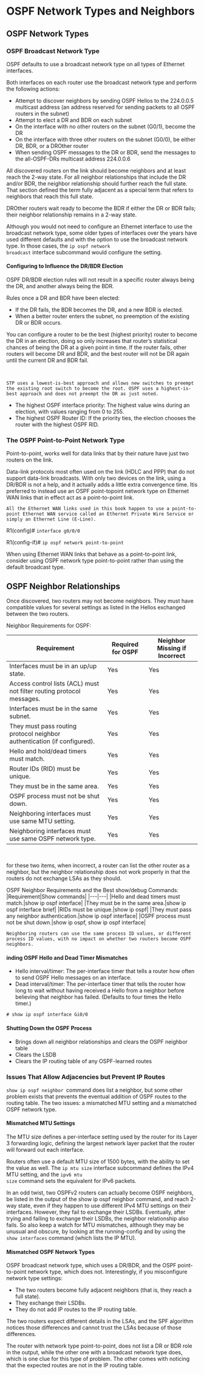# OSPF Network Types and Neighbors
## OSPF Network Types


### OSPF Broadcast Network Type
OSPF defaults to use a broadcast network type on all types of Ethernet interfaces.

Both interfaces on each router use the broadcast network type and perform the following actions:
- Attempt to discover neighbors by sending OSPF Hellos to the 224.0.0.5 multicast address (an address reserved for sending packets to all OSPF routers in the subnet)
- Attempt to elect a DR and BDR on each subnet 
- On the interface with no other routers on the subnet (G0/1), become the DR 
- On the interface with three other routers on the subnet (G0/0), be either DR, BDR, or a DROther router
- When sending OSPF messages to the DR or BDR, send the messages to the all-OSPF-DRs multicast address 224.0.0.6

All discovered routers on the link should become neighbors and at least reach the 2-way state. For all neighbor relationships that include the DR and/or BDR, the neighbor relationship should further reach the full state. That section defined the
term fully adjacent as a special term that refers to neighbors that reach this full state.

DROther routers wait ready to become the BDR if either the DR or BDR fails; their neighbor relationship remains in a 2-way state.

Although you would not need to configure an Ethernet interface to use the broadcast network type, some older types of interfaces over the years have used different defaults and with the option to use the broadcast network type. In those cases, the <code>ip ospf network broadcast</code> interface subcommand would configure the setting.

#### Configuring to Influence the DR/BDR Election 
OSPF DR/BDR election rules will not result in a specific router always being the DR, and another always being the BDR.

Rules once a DR and BDR have been elected:
- If the DR fails, the BDR becomes the DR, and a new BDR is elected. 
- When a better router enters the subnet, no preemption of the existing DR or BDR occurs.

You can configure a router to be the best (highest priority) router to become the DR in an election, doing so only increases that router’s statistical chances of being the DR at a given point in time. If the router fails, other routers will become DR and BDR, and the best router will not be DR again until the current DR and BDR fail.

<br>

    STP uses a lowest-is-best approach and allows new switches to preempt the existing root switch to become the root. OSPF uses a highest-is-best approach and does not preempt the DR as just noted.

- The highest OSPF interface priority: The highest value wins during an election, with values ranging from 0 to 255.
- The highest OSPF Router ID: If the priority ties, the election chooses the router with the
highest OSPF RID.

### The OSPF Point-to-Point Network Type
Point-to-point, works well for data links that by their nature have just two routers on the link.

Data-link protocols most often used on the link (HDLC and PPP)  that do not support data-link broadcasts. With only two devices on the link, using a DR/BDR is not a help, and it actually adds a little extra convergence time. Itis preferred to instead use an OSPF point-topoint network type on Ethernet WAN links that in effect act as a point-to-point link.

    All the Ethernet WAN links used in this book happen to use a point-to-point Ethernet WAN service called an Ethernet Private Wire Service or simply an Ethernet Line (E-Line).

R1(config)# <code>interface g0/0/0 </code>

R1(config-if)# <code>ip ospf network point-to-point</code>

When using Ethernet WAN links that behave as a point-to-point link, consider using OSPF network type point-to-point rather than using the default broadcast type.

## OSPF Neighbor Relationships
Once discovered, two routers may not become neighbors. They must have compatible values for several settings as listed in the Hellos exchanged between the two routers.

Neighbor Requirements for OSPF: 

|Requirement|Required for OSPF|Neighbor Missing if Incorrect|
|---|---|---|
|Interfaces must be in an up/up state.|Yes|Yes|
|Access control lists (ACL) must not filter routing protocol messages.|Yes|Yes|
|Interfaces must be in the same subnet.|Yes|Yes|
|They must pass routing protocol neighbor authentication (if configured).|Yes|Yes|
|Hello and hold/dead timers must match.|Yes|Yes|
|Router IDs (RID) must be unique.|Yes|Yes|
|They must be in the same area.|Yes|Yes|
|OSPF process must not be shut down.|Yes|Yes|
|Neighboring interfaces must use same MTU setting.|Yes|Yes|
|Neighboring interfaces must use same OSPF network type.|Yes|Yes|

<br>

for these two items, when incorrect, a router can list the other router as a neighbor, but the neighbor relationship does not work properly in that the routers do not exchange
LSAs as they should.


OSPF Neighbor Requirements and the Best show/debug Commands:
|Requirement|Show commands|
|---|---|
|Hello and dead timers must match.|show ip ospf interface|
|They must be in the same area.|show ip ospf interface brief|
|RIDs must be unique.|show ip ospf|
|They must pass any neighbor authentication.|show ip ospf interface|
|OSPF process must not be shut down.|show ip ospf, show ip ospf interface|

    Neighboring routers can use the same process ID values, or different process ID values, with no impact on whether two routers become OSPF neighbors.

#### inding OSPF Hello and Dead Timer Mismatches

- Hello interval/timer: The per-interface timer that tells a router how often to send OSPF Hello messages on an interface.
- Dead interval/timer: The per-interface timer that tells the router how long to wait without having received a Hello from a neighbor before believing that neighbor has failed. (Defaults to four times the Hello timer.)

<code># show ip ospf interface Gi0/0</code>

#### Shutting Down the OSPF Process

- Brings down all neighbor relationships and clears the OSPF neighbor table 
- Clears the LSDB
- Clears the IP routing table of any OSPF-learned routes

### Issues That Allow Adjacencies but Prevent IP Routes

<code>show ip ospf neighbor </code>command does list a neighbor, but some other problem exists that prevents the eventual addition of OSPF routes to the routing table. The two issues: a mismatched MTU
setting and a mismatched OSPF network type.

#### Mismatched MTU Settings
The MTU size defines a per-interface setting used by the router for its Layer 3 forwarding logic, defining the largest network layer packet that the router will forward out each interface. 

Routers often use a default MTU size of 1500 bytes, with the ability to set the value as well. The <code>ip mtu size</code> interface subcommand defines the IPv4 MTU setting, and the <code>ipv6 mtu size</code> command sets the equivalent for IPv6 packets.

In an odd twist, two OSPFv2 routers can actually become OSPF neighbors, be listed in the output of the show ip ospf neighbor command, and reach 2-way state, even if they happen to use different IPv4 MTU settings on their interfaces. However, they fail to exchange their LSDBs. Eventually, after trying and failing to exchange their LSDBs, the neighbor relationship also fails. So also keep a watch for MTU mismatches, although they may be unusual and obscure, by looking at the running-config and by using the <code>show interfaces</code> command (which lists the IP MTU).

#### Mismatched OSPF Network Types

OSPF broadcast network type, which uses a DR/BDR, and the OSPF point-to-point network type, which does not. Interestingly, if you misconfigure network type settings: 
- The two routers become fully adjacent neighbors (that is, they reach a full state). 
- They exchange their LSDBs.
- They do not add IP routes to the IP routing table.

The two routers expect different details in the LSAs, and the SPF algorithm notices those differences and cannot trust the LSAs because of those differences.

The router with network type point-to-point, does not list a DR or BDR role in the output, while the other one with a broadcast network type does, which is one clue for this type of problem. The other comes with noticing that the expected routes are not in the IP routing table.

